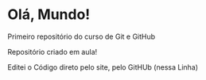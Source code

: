 # Olá, Mundo!
 Primeiro repositório do curso de Git e GitHub

Repositório criado em aula!

Editei o Código direto pelo site, pelo GitHUb (nessa Linha)
